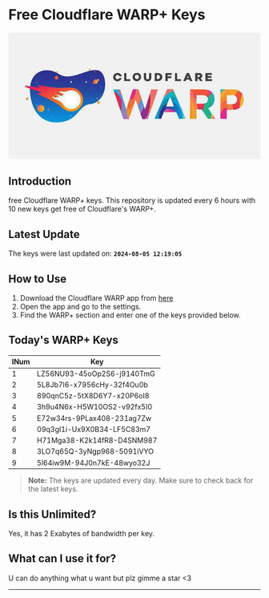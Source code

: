
# Free Cloudflare WARP+ Keys

![Banner](asset/IMG_20240629_142710_129.jpg)

## Introduction

free Cloudflare WARP+ keys. This repository is updated every 6 hours with 10 new keys get free of Cloudflare's WARP+.

## Latest Update

The keys were last updated on: **`2024-08-05 12:19:05`**

## How to Use

1. Download the Cloudflare WARP app from [here](https://1.1.1.1/)
2. Open the app and go to the settings.
3. Find the WARP+ section and enter one of the keys provided below.

## Today's WARP+ Keys

| INum | Key |
|-------|-----|
| 1     | LZ56NU93-45oOp2S6-j9140TmG               |
| 2     | 5L8Jb7l6-x7956cHy-32f4Ou0b               |
| 3     | 890qnC5z-5tX8D6Y7-x20P6oI8               |
| 4     | 3h9u4N6x-H5W10OS2-v92fx5I0               |
| 5     | E72w34rs-9PLax408-231ag7Zw               |
| 6     | 09q3gI1i-Ux9X0B34-LF5C83m7               |
| 7     | H71Mga38-K2k14fR8-D4SNM987               |
| 8     | 3LO7q65Q-3yNgp968-5091iVYO               |
| 9     | 5l64iw9M-94J0n7kE-48wyo32J               |


> **Note:** The keys are updated every day. Make sure to check back for the latest keys.

## Is this Unlimited?

Yes, it has 2 Exabytes of bandwidth per key.

## What can I use it for?
U can do anything what u want but plz gimme a star <3

---
